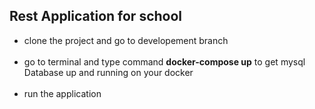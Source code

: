 ## Rest Application for school


- clone the project and go to developement branch <br/><br/>
- go to terminal and type command **docker-compose up** to get mysql Database up and running on your docker <br/><br/>
- run the application <br/><br/>
